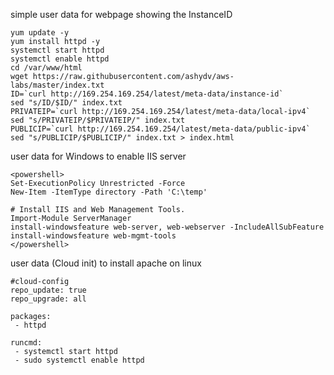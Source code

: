 simple user data for webpage showing the InstanceID

```
yum update -y
yum install httpd -y
systemctl start httpd
systemctl enable httpd
cd /var/www/html
wget https://raw.githubusercontent.com/ashydv/aws-labs/master/index.txt
ID=`curl http://169.254.169.254/latest/meta-data/instance-id`
sed "s/ID/$ID/" index.txt
PRIVATEIP=`curl http://169.254.169.254/latest/meta-data/local-ipv4`
sed "s/PRIVATEIP/$PRIVATEIP/" index.txt
PUBLICIP=`curl http://169.254.169.254/latest/meta-data/public-ipv4`
sed "s/PUBLICIP/$PUBLICIP/" index.txt > index.html
```

user data for Windows to enable IIS server

```
<powershell>
Set-ExecutionPolicy Unrestricted -Force
New-Item -ItemType directory -Path 'C:\temp'
 
# Install IIS and Web Management Tools.
Import-Module ServerManager
install-windowsfeature web-server, web-webserver -IncludeAllSubFeature
install-windowsfeature web-mgmt-tools
</powershell>
```

user data (Cloud init) to install apache on linux

```
#cloud-config
repo_update: true
repo_upgrade: all

packages:
 - httpd

runcmd:
 - systemctl start httpd
 - sudo systemctl enable httpd
```

